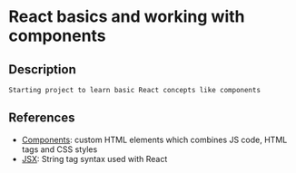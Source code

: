 # React basics and working with components

## Description

    Starting project to learn basic React concepts like components

## References

- [Components](https://reactjs.org/docs/react-component.html#gatsby-focus-wrapper): custom HTML elements which combines JS code, HTML tags and CSS styles
- [JSX](https://reactjs.org/docs/introducing-jsx.html): String tag syntax used with React